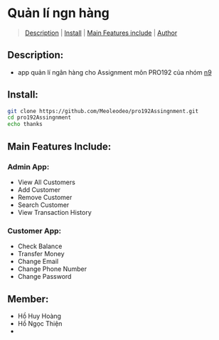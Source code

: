 # Quản lí ngn hàng
> [Description](#description) | [Install](#install) | [Main Features include](#main-features-include) | [Author](#member)
## Description:
- app quản lí ngân hàng cho Assignment môn PRO192 của nhóm [n9](#member)
## Install:
```bash
git clone https://github.com/Meoleodeo/pro192Assingnment.git
cd pro192Assingnment
echo thanks
```
## Main Features Include:
### Admin App:
- View All Customers
- Add Customer
- Remove Customer
- Search Customer
- View Transaction History
### Customer App:
- Check Balance
- Transfer Money
- Change Email
- Change Phone Number
- Change Password

## Member:
+ Hồ Huy Hoàng 
+ Hồ Ngọc Thiện
+ 